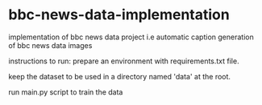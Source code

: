 # bbc-news-data-implementation
implementation of bbc news data project i.e automatic caption generation of bbc news data images

instructions to run:
prepare an environment with requirements.txt file.

keep the dataset to be used in a directory named 'data' at the root.

run main.py script to train the data
